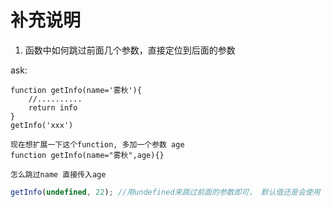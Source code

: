 # 补充说明
1. 函数中如何跳过前面几个参数，直接定位到后面的参数

ask:
```
function getInfo(name='雾秋'){
	//..........
	return info
}
getInfo('xxx')

现在想扩展一下这个function, 多加一个参数 age
function getInfo(name="雾秋",age){}

怎么跳过name 直接传入age
```
```js
getInfo(undefined, 22); //用undefined来跳过前面的参数即可， 默认值还是会使用
```
